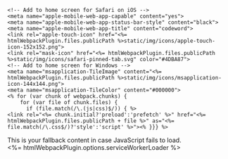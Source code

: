 <!DOCTYPE html>
<html lang="en">
  <head>
    <meta charset="utf-8">
    <meta http-equiv="X-UA-Compatible" content="IE=edge">
    <meta name="viewport" content="width=device-width, initial-scale=1">
    <title>codeword</title>
    <link rel="icon" type="image/png" sizes="32x32" href="<%= htmlWebpackPlugin.files.publicPath %>static/img/icons/favicon-32x32.png">
    <link rel="icon" type="image/png" sizes="16x16" href="<%= htmlWebpackPlugin.files.publicPath %>static/img/icons/favicon-16x16.png">
    <!--[if IE]><link rel="shortcut icon" href="/static/img/icons/favicon.ico"><![endif]-->
    <!-- Add to home screen for Android and modern mobile browsers -->
    <link rel="manifest" href="<%= htmlWebpackPlugin.files.publicPath %>static/manifest.json">
    <meta name="theme-color" content="#4DBA87">

    <!-- Add to home screen for Safari on iOS -->
    <meta name="apple-mobile-web-app-capable" content="yes">
    <meta name="apple-mobile-web-app-status-bar-style" content="black">
    <meta name="apple-mobile-web-app-title" content="codeword">
    <link rel="apple-touch-icon" href="<%= htmlWebpackPlugin.files.publicPath %>static/img/icons/apple-touch-icon-152x152.png">
    <link rel="mask-icon" href="<%= htmlWebpackPlugin.files.publicPath %>static/img/icons/safari-pinned-tab.svg" color="#4DBA87">
    <!-- Add to home screen for Windows -->
    <meta name="msapplication-TileImage" content="<%= htmlWebpackPlugin.files.publicPath %>static/img/icons/msapplication-icon-144x144.png">
    <meta name="msapplication-TileColor" content="#000000">
    <% for (var chunk of webpack.chunks) {
        for (var file of chunk.files) {
          if (file.match(/\.(js|css)$/)) { %>
    <link rel="<%= chunk.initial?'preload':'prefetch' %>" href="<%= htmlWebpackPlugin.files.publicPath + file %>" as="<%= file.match(/\.css$/)?'style':'script' %>"><% }}} %>
  </head>
  <body>
    <noscript>
      This is your fallback content in case JavaScript fails to load.
    </noscript>
    <div id="app"></div>
    <!-- Todo: only include in production -->
    <%= htmlWebpackPlugin.options.serviceWorkerLoader %>
    <!-- built files will be auto injected -->
  </body>
</html>
